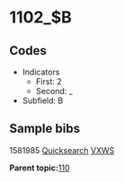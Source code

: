 # 1102\_$B

## Codes

-   Indicators
    -   First: 2
    -   Second: \_
-   Subfield: B

## Sample bibs

1581985 [Quicksearch](https://search.library.yale.edu/catalog/1581985) [VXWS](http://prodorbis.library.yale.edu:7014/vxws/GetHoldingsService?bibId=1581985)

**Parent topic:**[110](../../tags/110/110.md)

